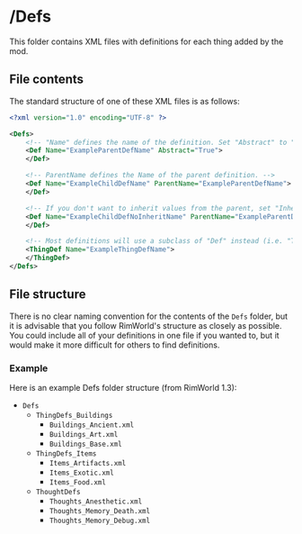 # /Defs

This folder contains XML files with definitions for each thing added by the mod.

## File contents

The standard structure of one of these XML files is as follows:

```xml
<?xml version="1.0" encoding="UTF-8" ?>

<Defs>
	<!-- "Name" defines the name of the definition. Set "Abstract" to "True" if a thing of this type cannot be created. -->
	<Def Name="ExampleParentDefName" Abstract="True">
	</Def>

	<!-- ParentName defines the Name of the parent definition. -->
	<Def Name="ExampleChildDefName" ParentName="ExampleParentDefName">
	</Def>

	<!-- If you don't want to inherit values from the parent, set "Inherit" to "False". -->
	<Def Name="ExampleChildDefNoInheritName" ParentName="ExampleParentDefName" Inherit="False">
	</Def>

	<!-- Most definitions will use a subclass of "Def" instead (i.e. "ThingDef"). -->
	<ThingDef Name="ExampleThingDefName">
	</ThingDef>
</Defs>
```

## File structure

There is no clear naming convention for the contents of the `Defs` folder, but it is advisable that you follow RimWorld's structure as closely as possible.
You could include all of your definitions in one file if you wanted to, but it would make it more difficult for others to find definitions.

### Example

Here is an example Defs folder structure (from RimWorld 1.3):

- `Defs`
	- `ThingDefs_Buildings`
		- `Buildings_Ancient.xml`
		- `Buildings_Art.xml`
		- `Buildings_Base.xml`
	- `ThingDefs_Items`
		- `Items_Artifacts.xml`
		- `Items_Exotic.xml`
		- `Items_Food.xml`
	- `ThoughtDefs`
		- `Thoughts_Anesthetic.xml`
		- `Thoughts_Memory_Death.xml`
		- `Thoughts_Memory_Debug.xml`

